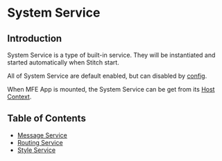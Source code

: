 # System Service

## Introduction

System Service is a type of built-in service. They will be instantiated and started automatically when Stitch start.

All of System Service are default enabled, but can disabled by [config](https://alm-github.systems.uk.hsbc/Net-UI/stitch/blob/HEAD/docs/3.Config_Schema.md).

When MFE App is mounted, the System Service can be get from its [Host Context](https://alm-github.systems.uk.hsbc/Net-UI/stitch/blob/HEAD/docs/5.MFE_App/5.2.Host_Context.md).

## Table of Contents

- [Message Service](https://alm-github.systems.uk.hsbc/Net-UI/stitch/blob/HEAD/docs/6.Services/6.1.System_Service/6.1.1.Message_Service.md)
- [Routing Service](https://alm-github.systems.uk.hsbc/Net-UI/stitch/blob/HEAD/docs/6.Services/6.1.System_Service/6.1.2.Routing_Service/index.md)
- [Style Service](https://alm-github.systems.uk.hsbc/Net-UI/stitch/blob/HEAD/docs/6.Services/6.1.System_Service/6.1.3.Style_Service.md)
